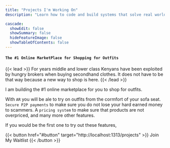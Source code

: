 ```yaml
---
title: "Projects I'm Working On"
description: "Learn how to code and build systems that solve real world problems"

cascade:
  showEdit: false
  showSummary: false
  hideFeatureImage: false
  showTableOfContents: false 
---
```

#### `The #1 Online MarketPlace for Shopping for Outfits`
 {{< lead >}} For years middle and lower class Kenyans have been exploited by hungry brokers when buying secondhand clothes. It does not have to be that way because a new way to shop is here. {{< /lead >}}
 
I am building the #1 online marketplace for you  to shop for outfits.

  With `AR` you will be ale to try on outfits from the cormfort of your sofa seat. 
 `Secure P2P payments` to make sure you do not lose your hard earned money to scammers.
  A `pricing system` to make sure that products are not overpriced, and many more other features.

If you would be the first one to try out these features, 

{{< button href="#button" target="http://localhost:1313/projects" >}}
Join My Waitlist
{{< /button >}}
